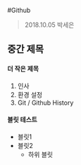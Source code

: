 #Github

> 2018.10.05
> 박세은

## 중간 제목

#### 더 작은 제목

1. 인사
1. 환경 설정
1. Git / Github History

#### 블릿 테스트

- 블릿1
- 블릿2
  - 하위 블릿
